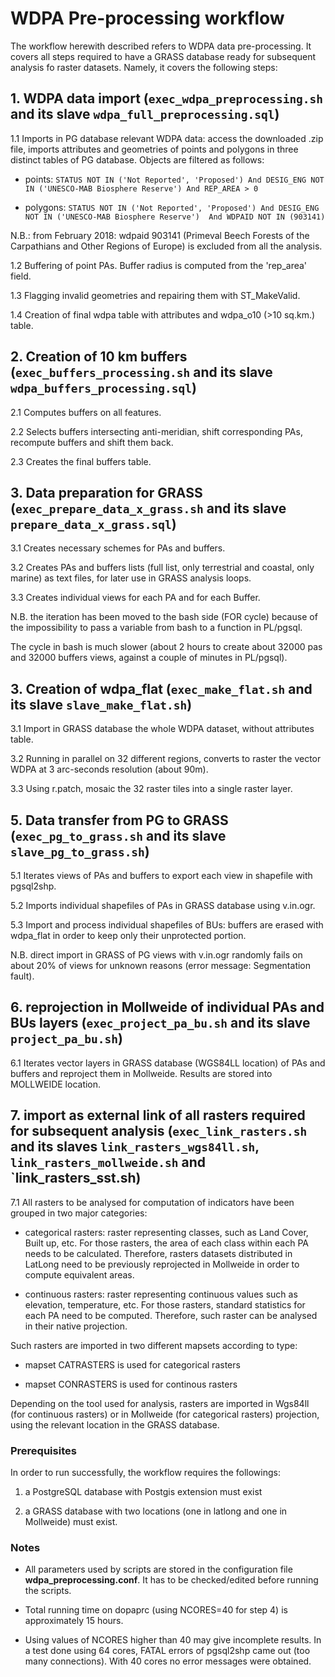 # WDPA Pre-processing workflow

The workflow herewith described refers to WDPA data pre-processing. It covers all steps required to have a GRASS database ready for subsequent analysis fo raster datasets.
Namely, it covers the following steps:

## 1. WDPA data import (`exec_wdpa_preprocessing.sh` and its slave `wdpa_full_preprocessing.sql`)
1.1 Imports in PG database relevant WDPA data: access the downloaded .zip file, imports attributes and geometries of points and polygons in three distinct tables of PG database.
	Objects are filtered as follows:
	
- points: `STATUS NOT IN ('Not Reported', 'Proposed') And DESIG_ENG NOT IN ('UNESCO-MAB Biosphere Reserve') And REP_AREA > 0`
	
- polygons: `STATUS NOT IN ('Not Reported', 'Proposed') And DESIG_ENG NOT IN ('UNESCO-MAB Biosphere Reserve')  And WDPAID NOT IN (903141)`
	
N.B.: from February 2018: wdpaid 903141 (Primeval Beech Forests of the Carpathians and Other Regions of Europe) is excluded from all the analysis.
	
1.2 Buffering of point PAs. Buffer radius is computed from the 'rep_area' field.

1.3 Flagging invalid geometries and repairing them with ST_MakeValid.

1.4 Creation of final wdpa table with attributes and wdpa_o10 (>10 sq.km.) table.


## 2. Creation of 10 km buffers (`exec_buffers_processing.sh` and its slave `wdpa_buffers_processing.sql`)
2.1 Computes buffers on all features.

2.2 Selects buffers intersecting anti-meridian, shift corresponding PAs, recompute buffers and shift them back.

2.3 Creates the final buffers table.


## 3. Data preparation for GRASS (`exec_prepare_data_x_grass.sh` and its slave `prepare_data_x_grass.sql`)
3.1 Creates necessary schemes for PAs and buffers.

3.2 Creates PAs and buffers lists (full list, only terrestrial and coastal, only marine) as text files, for later use in GRASS analysis loops.

3.3 Creates individual views for each PA and for each Buffer.

N.B. the iteration has been moved to the bash side (FOR cycle) because of the impossibility to pass a variable from bash to a function in PL/pgsql.

The cycle in bash is much slower (about 2 hours to create about 32000 pas and 32000 buffers views, against a couple of minutes in PL/pgsql).


## 3. Creation of wdpa_flat (`exec_make_flat.sh` and its slave `slave_make_flat.sh`)
3.1 Import in GRASS database the whole WDPA dataset, without attributes table.

3.2 Running in parallel on 32 different regions, converts to raster the vector WDPA at 3 arc-seconds resolution (about 90m).

3.3 Using r.patch, mosaic the 32 raster tiles into a single raster layer.


## 5. Data transfer from PG to GRASS (`exec_pg_to_grass.sh` and its slave `slave_pg_to_grass.sh`)
5.1 Iterates views of PAs and buffers to export each view in shapefile with pgsql2shp.

5.2	Imports individual shapefiles of PAs in GRASS database using v.in.ogr.

5.3 Import and process individual shapefiles of BUs: buffers are erased with wdpa_flat in order to keep only their unprotected portion.

N.B. direct import in GRASS of PG views with v.in.ogr randomly fails on about 20% of views for unknown reasons (error message: Segmentation fault).


## 6. reprojection in Mollweide of individual PAs and BUs layers (`exec_project_pa_bu.sh` and its slave `project_pa_bu.sh`)
6.1 Iterates vector layers in GRASS database (WGS84LL location) of PAs and buffers and reproject them in Mollweide. Results are stored into MOLLWEIDE location.


## 7. import as external link of all rasters required for subsequent analysis (`exec_link_rasters.sh` and its slaves `link_rasters_wgs84ll.sh`, `link_rasters_mollweide.sh` and `link_rasters_sst.sh) 
7.1 All rasters to be analysed for computation of indicators have been grouped in two major categories:

- categorical rasters: raster representing classes, such as Land Cover, Built up, etc. For those rasters, the area of each class within each PA needs to be calculated. Therefore, rasters datasets distributed in LatLong need to be previously reprojected in Mollweide in order to compute equivalent areas.

- continuous rasters: raster representing continuous values such as elevation, temperature, etc. For those rasters, standard statistics for each PA need to be computed. Therefore, such raster can be analysed in their native projection.


Such rasters are imported in two different mapsets according to  type:

- mapset CATRASTERS is used for categorical rasters

- mapset CONRASTERS is used for continous rasters


Depending on the tool used for analysis, rasters are imported in Wgs84ll (for continuous rasters) or in Mollweide (for categorical rasters) projection, using the relevant location in the GRASS database.


### Prerequisites
In order to run successfully, the workflow requires the followings:

1. a PostgreSQL database with Postgis extension must exist

2. a GRASS database with two locations (one in latlong and one in Mollweide) must exist.


### Notes
- All parameters used by scripts are stored in the configuration file **wdpa_preprocessing.conf**. It has to be checked/edited before running the scripts.

- Total running time on dopaprc (using NCORES=40 for step 4) is approximately 15 hours.

- Using  values of NCORES higher than 40 may give incomplete results. In a test done using 64 cores, FATAL errors of pgsql2shp came out (too many connections). With 40 cores no error messages were obtained.


